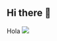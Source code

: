 ## Hi there 👋
<p>Hola 
            <img src="https://cdn.jsdelivr.net/gh/devicons/devicon@latest/icons/csharp/csharp-original.svg" />
</p>

<!--
**benjamejia/benjamejia** is a ✨ _special_ ✨ repository because its `README.md` (this file) appears on your GitHub profile.

Here are some ideas to get you started:

- 🔭 I’m currently working on ...
- 🌱 I’m currently learning ...
- 👯 I’m looking to collaborate on ...
- 🤔 I’m looking for help with ...
- 💬 Ask me about ...
- 📫 How to reach me: ...
- 😄 Pronouns: ...
- ⚡ Fun fact: ...
-->
